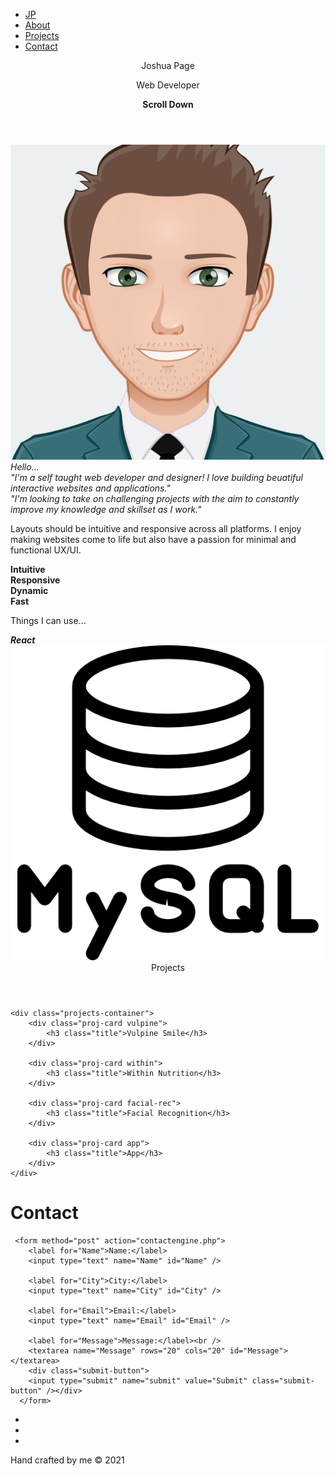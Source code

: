 <!DOCTYPE html>
<html lang="en">
<head>
 <!-- META TAGS -->
 <meta charset="utf-8">
 <meta name="viewport" content="width=device-width, initial-scale=1, shrink-to-fit=no">
 <!-- LOCAL LINKS -->
 <link rel="stylesheet" type="text/css" href="port-css/style.css">
 <!-- EXTERNAL LINKS FONTS -->
 <style>
@import url('https://fonts.googleapis.com/css2?family=Big+Shoulders+Inline+Text:wght@900&display=swap');
</style>
<style>
@import url('https://fonts.googleapis.com/css2?family=Montserrat:wght@300&display=swap');
</style>
<!-- EXTERNAL ANIMATION -->
<link
    rel="stylesheet"
    href="https://cdnjs.cloudflare.com/ajax/libs/animate.css/4.1.1/animate.min.css"
  />
  <link href="https://unpkg.com/aos@2.3.1/dist/aos.css" rel="stylesheet">
	<title>Joshua Page</title>
</head>
<body id="index" class="scroll-bar-off">
  <!-- NAV-BAR -->
  <nav class="sticky">
    <ul class="main-nav">
        <li class="icon"><a class="icon-font" href="#index">JP</a></li>
        <li class="hvr-grow"><a class="link-text" href="#about">About</a></li>
        <li class="hvr-grow"><a class="link-text" href="#projects">Projects</a></li>
        <li class="hvr-grow"><a class="link-text" href="#contact">Contact</a></li>
    </ul>
</nav>
<!-- Cover -->
<header class="parallax">
    <div class="name hvr-bounce-to-right"><span>J</span>oshua&nbsp;<span>P</span>age</div>
      <p class="sub-head hvr-bounce-to-left"><span>W</span>eb&nbsp;<span>D</span>eveloper</p>
   <!-- SCROLL-->
   <div class="scroll animate__animated animate__bounce">
     <i class="fas fa-angle-double-down"></i>
     <div><b>Scroll Down</b>
     </div>
   </div>
  </header>
  <!-- ABOUT -->
  <section id="about" class="bio-container hvr-radial-out">
    <div class="image-icon">
      <img src="port-images/AvatarMaker-josh.svg">
      <div class="image-text"><i>Hello...</i></div>
    </div>
     <div class="bio-text-container">
      <div class="bio-text">
      <i>"I'm a self taught web developer and designer! I love building beuatiful interactive websites and applications."</i>
    </div>
    <div class="bio-text">
      <i>"I'm looking to take on challenging projects with the aim to constantly improve my knowledge and skillset as I work."</i>
    </div>
  </div>
  </section>
<section class="about-section">
	<div class="background about-cards">
  <div class="about-text-2" data-aos="fade-right">
		<p>Layouts should be intuitive and responsive across all platforms. I enjoy making websites come to life but also have a passion for minimal and functional UX/UI. </p>
	</div>
	<div class="container" data-aos="fade-down">
  		<i class="fas fa-brain"></i>
  	<div class="card">
    	<b>Intuitive</b>
  	</div>
</div>
<div class="container" data-aos="fade-down-left">
  <i class="fas fa-laptop-code"></i>
  <div class="card">
    <b>Responsive</b>
  </div>
</div>
<div class="container container-3" data-aos="fade-up">
  <i class="fas fa-bolt"></i>
  <div class="card">
    <b>Dynamic</b>   
  </div>
</div>
<div class="container container-4" data-aos="fade-up-left">
  <i class="fas fa-spinner"></i>
  <div class="card">
    <b>Fast</b>
  </div>
</div>
</div>
<!-- PROGRAMMES -->
<div class="about-text-3" data-aos="fade-down">
  <p>Things I can use...</p>
</div>
<div class="programme-icons" data-aos="fade-up">
        <i class="fab fa-css3"></i>
        <i class="fab fa-html5"></i>
        <i class="fab fa-js"></i>
        <i class="fab fa-react">
      <div class="programme-icons-text">
          <b>React</b>
        </div>
        </i>
        <i class="fab fa-node"></i>
        <img class="img-icons" src="port-images/mysql.png">
      </div>
</section>
<!-- PROJECTS -->
<main id="projects" class="parallax-2">
  <div class="proj-wrapper">
	<header class="proj-title">Projects</header>

	<div class="projects-container">
  		<div class="proj-card vulpine">
    		<h3 class="title">Vulpine Smile</h3>
    	</div>

  		<div class="proj-card within">
    		<h3 class="title">Within Nutrition</h3>
    	</div>

  		<div class="proj-card facial-rec">
    		<h3 class="title">Facial Recognition</h3>
    	</div>

  		<div class="proj-card app">
    		<h3 class="title">App</h3>
  		</div>
	</div>
 </div> 
</main>
<!-- CONTACT -->
 <footer id="contact">
  <div class="contact-section">
  	<h1>Contact</h1>
  <div id="contact-area">
      
     <form method="post" action="contactengine.php">
        <label for="Name">Name:</label>
        <input type="text" name="Name" id="Name" />
        
        <label for="City">City:</label>
        <input type="text" name="City" id="City" />
  
        <label for="Email">Email:</label>
        <input type="text" name="Email" id="Email" />
        
        <label for="Message">Message:</label><br />
        <textarea name="Message" rows="20" cols="20" id="Message"></textarea>
        <div class="submit-button">
        <input type="submit" name="submit" value="Submit" class="submit-button" /></div>
      </form>
   </div>
  </div>
  <!-- FOOTER -->
   <div class="socials">
   	<ul>
     <li>
      <a href="">
        <i class="fab fa-facebook hvr-icon"></i></a>
    </li>
    <li>
      <a href="">
        <i class="fab fa-instagram hvr-icon"></i></a>
    </li>
    <li>
      <a href="">
        <i class="fab fa-linkedin-in hvr-icon"></i></a>
    </li>
   </ul>
 </div>
 <div class="copyright">
   <p>Hand crafted by me © 2021</p>
 </div>
 </footer>
  <script src="https://kit.fontawesome.com/3e176126bb.js" crossorigin="anonymous"></script>
  <script src="https://unpkg.com/aos@2.3.1/dist/aos.js"></script>
  <script src="port-java/script.js" type="text/javascript"></script>
</body>
</html>